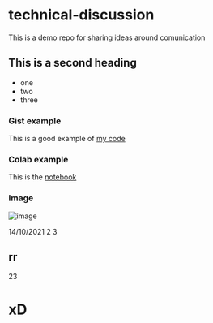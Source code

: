 # technical-discussion
This is a demo repo for sharing ideas around comunication


## This is a second heading

* one
* two
* three


### Gist example

This is a good example of [my code](https://gist.github.com/emeierd/bade99d64706e8c09772f375d55c8c87)


### Colab example

This is the [notebook](https://github.com/emeierd/technical-discussion/blob/main/github-ex.ipynb)


### Image
![image](https://user-images.githubusercontent.com/36177774/115977327-e13a8500-a544-11eb-8c3f-8c8aa2340179.png)

14/10/2021
2
3
 ## rr
23
# xD
